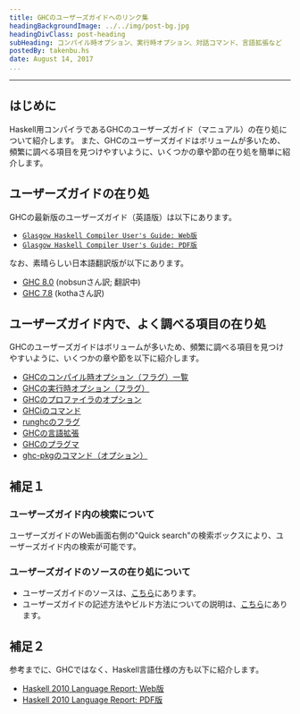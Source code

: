 ```yaml
---
title: GHCのユーザーズガイドへのリンク集
headingBackgroundImage: ../../img/post-bg.jpg
headingDivClass: post-heading
subHeading: コンパイル時オプション、実行時オプション、対話コマンド、言語拡張など
postedBy: takenbu.hs
date: August 14, 2017
...
```

---

## はじめに

Haskell用コンパイラであるGHCのユーザーズガイド（マニュアル）の在り処について紹介します。
また、GHCのユーザーズガイドはボリュームが多いため、頻繁に調べる項目を見つけやすいように、いくつかの章や節の在り処を簡単に紹介します。



## ユーザーズガイドの在り処

GHCの最新版のユーザーズガイド（英語版）は以下にあります。

* [`Glasgow Haskell Compiler User's Guide: Web版`](https://downloads.haskell.org/~ghc/latest/docs/html/users_guide/)
* [`Glasgow Haskell Compiler User's Guide: PDF版`](https://downloads.haskell.org/~ghc/latest/docs/users_guide.pdf)


なお、素晴らしい日本語翻訳版が以下にあります。

* [GHC 8.0](https://ghcguide.haskell.jp/users_guide/index.html)  (nobsunさん訳; 翻訳中)
* [GHC 7.8](http://www.kotha.net/ghcguide_ja/7.8.2/)  (kothaさん訳)



## ユーザーズガイド内で、よく調べる項目の在り処

GHCのユーザーズガイドはボリュームが多いため、頻繁に調べる項目を見つけやすいように、いくつかの章や節を以下に紹介します。

* [GHCのコンパイル時オプション（フラグ）一覧](https://downloads.haskell.org/~ghc/latest/docs/html/users_guide/flags.html)
* [GHCの実行時オプション（フラグ）](https://downloads.haskell.org/~ghc/latest/docs/html/users_guide/runtime_control.html#setting-rts-options)
* [GHCのプロファイラのオプション](https://downloads.haskell.org/~ghc/latest/docs/html/users_guide/profiling.html#profiling)
* [GHCiのコマンド](https://downloads.haskell.org/~ghc/latest/docs/html/users_guide/ghci.html#ghci-commands)
* [runghcのフラグ](https://downloads.haskell.org/~ghc/latest/docs/html/users_guide/runghc.html#runghc-flags)
* [GHCの言語拡張](https://downloads.haskell.org/~ghc/latest/docs/html/users_guide/glasgow_exts.html#language-options)
* [GHCのプラグマ](https://downloads.haskell.org/~ghc/latest/docs/html/users_guide/glasgow_exts.html#pragmas)
* [ghc-pkgのコマンド（オプション）](https://downloads.haskell.org/~ghc/latest/docs/html/users_guide/packages.html#using-packages)



## 補足１

### ユーザーズガイド内の検索について

ユーザーズガイドのWeb画面右側の"Quick search"の検索ボックスにより、ユーザーズガイド内の検索が可能です。


### ユーザーズガイドのソースの在り処について

* ユーザーズガイドのソースは、[こちら](https://github.com/ghc/ghc/tree/master/docs/users_guide)にあります。
* ユーザーズガイドの記述方法やビルド方法についての説明は、[こちら](https://ghc.haskell.org/trac/ghc/wiki/Commentary/UserManual)にあります。



## 補足２

参考までに、GHCではなく、Haskell言語仕様の方も以下に紹介します。

* [Haskell 2010 Language Report; Web版](https://www.haskell.org/onlinereport/haskell2010/)
* [Haskell 2010 Language Report; PDF版](https://www.haskell.org/definition/haskell2010.pdf)



